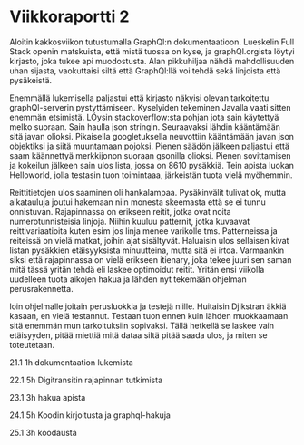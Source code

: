 # Viikkoraportti 2

Aloitin kakkosviikon tutustumalla GraphQl:n dokumentaatioon. Lueskelin Full Stack openin matskuista, että mistä tuossa on kyse, ja graphQl.orgista löytyi kirjasto, joka tukee api muodostusta. Alan pikkuhiljaa nähdä mahdollisuuden uhan sijasta, vaokuttaisi siltä että GraphQl:llä voi tehdä sekä linjoista että pysäkeistä. 

Enemmällä lukemisella paljastui että kirjasto näkyisi olevan tarkoitettu graphQl-serverin pystyttämiseen. Kyselyiden tekeminen Javalla vaati sitten enemmän etsimistä. LÖysin stackoverflow:sta pohjan jota sain käytettyä melko suoraan. Sain haulla json stringin. Seuraavaksi lähdin kääntämään sitä javan olioksi. Pikaisella googletuksella neuvottiin kääntämään javan json objektiksi ja siitä muuntamaan pojoksi. Pienen säädön jälkeen paljastui että saam käännettyä merkkijonon suoraan gsonilla olioksi. Pienen sovittamisen ja kokeilun jälkeen sain ulos lista, jossa on 8610 pysäkkiä. Tein apista luokan Helloworld, jolla testasin tuon toimintaaa, järkeistän tuota vielä myöhemmin.

Reittitietojen ulos saaminen oli hankalampaa. Pysäkinvälit tulivat ok, mutta aikatauluja joutui hakemaan niin monesta skeemasta että se ei tunnu onnistuvan. Rajapinnassa on erikseen reitit, jotka ovat noita numerotunnisteisia linjoja. Niihin kuuluu patternit, jotka kuvaavat reittivariaatioita kuten esim jos linja menee varikolle tms. Patterneissa ja reiteissä on vielä matkat, joihin ajat sisältyvät. Haluaisin ulos sellaisen kivat listan pysäkkien etäisyyksista minuutteina, mutta sitä ei irtoa. Varmaankin siksi että rajapinnassa on vielä erikseen itienary, joka tekee juuri sen saman mitä tässä yritän tehdä eli laskee optimoidut reitit. Yritän ensi viikolla uudelleen tuota aikojen hakua ja lähden nyt tekemään ohjelman perusrakennetta.

loin ohjelmalle joitain perusluokkia ja testejä niille. Huitaisin Djikstran äkkiä kasaan, en vielä testannut. Testaan tuon ennen kuin lähden muokkaamaan sitä enemmän mun tarkoituksiin sopivaksi. Tällä hetkellä se laskee vain etäisyyden, pitää miettiä mitä dataa siltä pitää saada ulos, ja miten se toteutetaan. 


21.1 1h dokumentaation lukemista

22.1 5h Digitransitin rajapinnan tutkimista

23.1 3h hakua apista

24.1 5h Koodin kirjoitusta ja graphql-hakuja

25.1 3h koodausta
